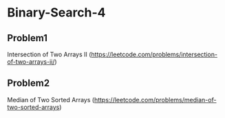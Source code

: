 # Binary-Search-4

## Problem1 
Intersection of Two Arrays II (https://leetcode.com/problems/intersection-of-two-arrays-ii/)

## Problem2
Median of Two Sorted Arrays (https://leetcode.com/problems/median-of-two-sorted-arrays)